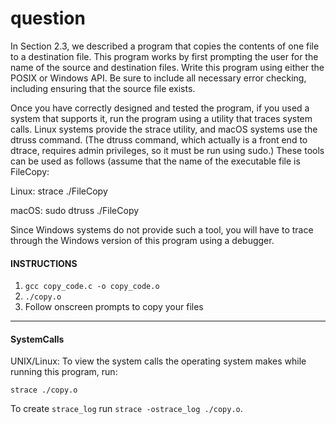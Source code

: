 
# question 

In Section 2.3, we described a program that copies the contents of one file to a destination file. This program works by first prompting the user for the name of the source and destination files. Write this program using either the POSIX or Windows API. Be sure to include all necessary error checking, including ensuring that the source file exists.

Once you have correctly designed and tested the program, if you used a system that supports it, run the program using a utility that traces system calls. Linux systems provide the strace utility, and macOS systems use the dtruss command. (The dtruss command, which actually is a front end to dtrace, requires admin privileges, so it must be run using sudo.) These tools can be used as follows (assume that the name of the executable file is FileCopy:

Linux: strace ./FileCopy

macOS: sudo dtruss ./FileCopy

Since Windows systems do not provide such a tool, you will have to trace through the Windows version of this program using a debugger.


#### INSTRUCTIONS
1. `gcc copy_code.c -o copy_code.o`
2. `./copy.o`
3. Follow onscreen prompts to copy your files


---
#### SystemCalls
UNIX/Linux: To view the system calls the operating system makes while
running this program, run:

`strace ./copy.o`


To create `strace_log` 
run `strace -ostrace_log ./copy.o`.
